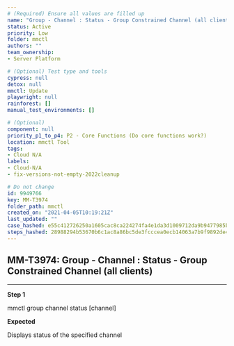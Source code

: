 ```yaml
---
# (Required) Ensure all values are filled up
name: "Group - Channel : Status - Group Constrained Channel (all clients)"
status: Active
priority: Low
folder: mmctl
authors: ""
team_ownership: 
- Server Platform

# (Optional) Test type and tools
cypress: null
detox: null
mmctl: Update
playwright: null
rainforest: []
manual_test_environments: []

# (Optional)
component: null
priority_p1_to_p4: P2 - Core Functions (Do core functions work?)
location: mmctl Tool
tags: 
- Cloud N/A
labels: 
- Cloud-N/A
- fix-versions-not-empty-2022cleanup

# Do not change
id: 9949766
key: MM-T3974
folder_path: mmctl
created_on: "2021-04-05T10:19:21Z"
last_updated: ""
case_hashed: e55c412726250a1605cac8ca224274fa4e1da3d1009712da9b9477985b96f8f1d8a987df758706ef879490e792f42191
steps_hashed: 28988294b53670b6c1ac8a86bc5de3fcccea0ecb14063a7b9f9892de470faefb8bede28a576d8b619bddb0d4880977ee
---
```


## MM-T3974: Group - Channel : Status - Group Constrained Channel (all clients)

---

**Step 1**

mmctl group channel status \[channel]

**Expected**

Displays status of the specified channel
